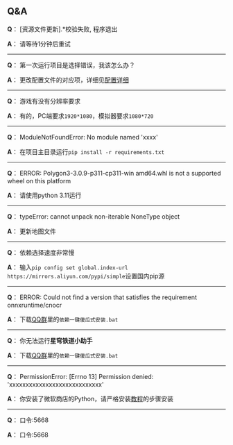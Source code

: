 <!--
 * @Author: Night-stars-1 nujj1042633805@gmail.com
 * @Date: 2023-05-24 11:46:14
 * @LastEditors: Night-stars-1 nujj1042633805@gmail.com
 * @LastEditTime: 2023-06-12 00:29:22
 * @Description: 
 * 
 * Copyright (c) 2023 by Night-stars-1, All Rights Reserved. 
-->
## Q&A
**Q**： [资源文件更新].*校验失败, 程序退出

**A**： 请等待1分钟后重试

---

**Q**： 第一次运行项目是选择错误，我该怎么办？

**A**： 更改配置文件的对应项，详细见[配置详细](/config/)

---

**Q**： 游戏有没有分辨率要求

**A**： 有的，PC端要求`1920*1080`，模拟器要求`1080*720`

---

**Q**： ModuleNotFoundError: No module named 'xxxx'

**A**： 在项目主目录运行`pip install -r requirements.txt`

---

**Q**： ERROR: Polygon3-3.0.9-p311-cp311-win amd64.whl is not a supported wheel on this platform

**A**： 请使用python 3.11运行

---

**Q**： typeError: cannot unpack non-iterable NoneType object

**A**： 更新地图文件

---

**Q**： 依赖选择速度非常慢

**A**： 输入`pip config set global.index-url https://mirrors.aliyun.com/pypi/simple`设置国内pip源

---

**Q**： ERROR: Could not find a version that satisfies the requirement onnxruntime/cnocr

**A**： 下载[QQ群](https://qm.qq.com/cgi-bin/qm/qr?k=xdCO46fHlVcY7D2L7elXzqcxL3nyTGnW&jump_from=webapi&authKey=uWZooQ2szv+nG/re7luCKn8LW1KibSb0vvi0FycA45Mglm5AGM1GP2iJ+SiWmDwg)里的`依赖一键傻瓜式安装.bat`

---

**Q**： 你无法运行**星穹铁道小助手**

**A**： 下载[QQ群](https://qm.qq.com/cgi-bin/qm/qr?k=xdCO46fHlVcY7D2L7elXzqcxL3nyTGnW&jump_from=webapi&authKey=uWZooQ2szv+nG/re7luCKn8LW1KibSb0vvi0FycA45Mglm5AGM1GP2iJ+SiWmDwg)里的`依赖一键傻瓜式安装.bat`

---

**Q**： PermissionError: [Errno 13] Permission denied: 'xxxxxxxxxxxxxxxxxxxxxxxxxxxx'

**A**： 你安装了微软商店的Python，请严格安装[教程](/guide/)的步骤安装

---

**Q**： 口令:5668

**A**： 口令:5668
